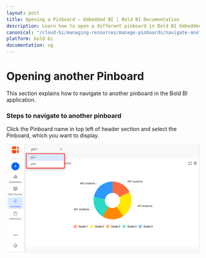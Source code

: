 ```yaml
---
layout: post
title: Opening a Pinboard – Embedded BI | Bold BI Documentation
description: Learn how to open a different pinboard in Bold BI Embedded. Pinboard is a collection of widgets from various dashboards pinned to it.
canonical: "/cloud-bi/managing-resources/manage-pinboards/navigate-another-pinboard/"
platform: bold-bi
documentation: ug
---
```


# Opening another Pinboard

This section explains how to navigate to another pinboard in the Bold BI application.

### Steps to navigate to another pinboard

Click the Pinboard name in top left of header section and select the Pinboard, which you want to display.

![navigate pinboard](/static/assets/embedded/managing-resources/manage-pinboards/images/navigate-pinboard.png)